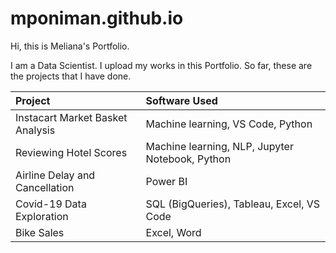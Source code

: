 # mponiman.github.io
Hi, this is Meliana's Portfolio.

I am a Data Scientist. I upload my works in this Portfolio.
So far, these are the projects that I have done.

| Project    | Software Used  |
| :--        | :--            |
| Instacart Market Basket Analysis | Machine learning, VS Code, Python |
| Reviewing Hotel Scores           | Machine learning, NLP, Jupyter Notebook, Python |
| Airline Delay and Cancellation   | Power BI |
| Covid-19 Data Exploration        | SQL (BigQueries), Tableau, Excel, VS Code |
| Bike Sales                       | Excel, Word |



